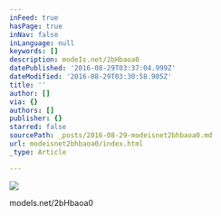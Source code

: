 ```yaml
---
inFeed: true
hasPage: true
inNav: false
inLanguage: null
keywords: []
description: modeIs.net/2bHbaoa0
datePublished: '2016-08-29T03:37:04.999Z'
dateModified: '2016-08-29T03:30:58.905Z'
title: ''
author: []
via: {}
authors: []
publisher: {}
starred: false
sourcePath: _posts/2016-08-29-modeisnet2bhbaoa0.md
url: modeisnet2bhbaoa0/index.html
_type: Article

---
```

![](https://the-grid-user-content.s3-us-west-2.amazonaws.com/133f3a7f-eef4-4e94-afb7-c7bfdd3628b2.jpg)

modeIs.net/2bHbaoa0